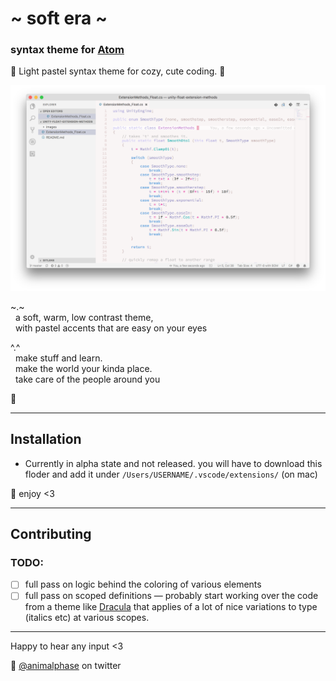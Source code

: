 # \~ soft era \~

### syntax theme for [Atom](https://atom.io/)

🌸 Light pastel syntax theme for cozy, cute coding. 🌱

![soft era syntax theme screenshot](screenshot.png)

~.~
<br>&nbsp;&nbsp;a soft, warm, low contrast theme,
<br>&nbsp;&nbsp;with pastel accents that are easy on your eyes

^.^
<br>&nbsp;&nbsp;make stuff and learn.
<br>&nbsp;&nbsp;make the world your kinda place.
<br>&nbsp;&nbsp;take care of the people around you

🌿

---

## Installation

- Currently in alpha state and not released. you will have to download this floder and add it under `/Users/USERNAME/.vscode/extensions/` (on mac)


💾 enjoy <3

---

## Contributing

### TODO:
- [ ] full pass on logic behind the coloring of various elements
- [ ] full pass on scoped definitions — probably start working over the code from a theme like [Dracula](https://github.com/dracula/visual-studio-code) that applies of a lot of nice variations to type (italics etc) at various scopes.

---

Happy to hear any input <3

💖 [@animalphase](https://twitter.com/animalphase) on twitter
